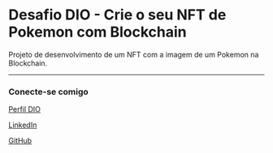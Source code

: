 # Desafio DIO - Crie o seu NFT de Pokemon com Blockchain

Projeto de desenvolvimento de um NFT com a imagem de um Pokemon na Blockchain. 

---

### Conecte-se comigo
[Perfil DIO](https://www.dio.me/users/frederico/)

[LinkedIn](https://www.linkedin.com/in/fredericolaffitte/)

[GitHub](https://github.com/FredLaffitte)
